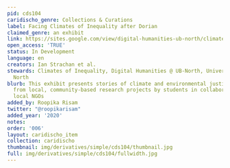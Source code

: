 ```yaml
---
pid: cds104
caridischo_genre: Collections & Curations
label: Facing Climates of Inequality after Dorian
claimed_genre: an exhibit
link: https://sites.google.com/view/digital-humanities-ub-north/climates-of-inequality-grand-bahama
open_access: 'TRUE'
status: In Development
language: en
creators: Ian Strachan et al.
stewards: Climates of Inequality, Digital Humanities @ UB-North, University of Bahamas
  North
blurb: This exhibit presents stories of climate and environmental justice that emerge
  from local, community-based research projects by students in collaboration with
  local NGOs
added_by: Roopika Risam
twitter: "@roopikarisam"
added_year: '2020'
notes:
order: '006'
layout: caridischo_item
collection: caridischo
thumbnail: img/derivatives/simple/cds104/thumbnail.jpg
full: img/derivatives/simple/cds104/fullwidth.jpg
---
```

